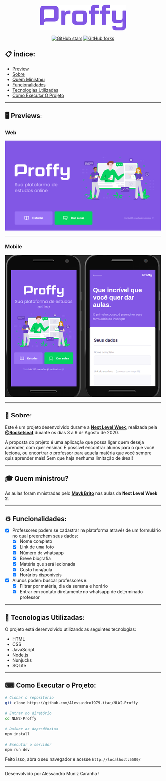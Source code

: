 <p align="center">
   <img src="./web/public/images/logor.png" alt="Proffy" width="280"/>
</p>

<div align="center">

[![GitHub stars](https://img.shields.io/github/stars/Alessandro1979-itac/NLW2-Proffy)](https://github.com/Alessandro1979-itac/NLW2-Proffy)<space> <space>[![GitHub forks](https://img.shields.io/github/forks/Alessandro1979-itac/NLW2-Proffy)](https://github.com/Alessandro1979-itac/NLW2-Proffy/)

</div>

## 📋 Índice:

- [Preview](#-Preview)
- [Sobre](#-Sobre)
- [Quem Ministrou](#-Quem)
- [Funcionalidades](#-funcionalidades)
- [Tecnologias Utilizadas](#-Tecnologias-utilizadas)
- [Como Executar O Projeto](#-Como-executar-o-projeto)

---

## 🖥 Previews:

### Web
<p>
  <img alt="Web Preview" title="Web-preview" src="./web/public/images/webr.png" width="800px">
</p>

---

### Mobile

<p>
  <img alt="Mobile Preview" title="Mobile-preview"  src="./web/public/images/mobiler.png" width="800px">

</p>


---

## 📖 Sobre:

Este é um projeto desenvolvido durante a **[Next Level Week](https://nextlevelweek.com/)**, realizada pela **[@Rocketseat](https://github.com/Rocketseat)** durante os dias 3 a 9 de Agosto de 2020.

A proposta do projeto é uma aplicação que possa ligar quem deseja aprender, com quer ensinar. É possível encontrar alunos para o que você leciona, ou encontrar o professor para aquela matéria que você sempre quis aprender mais! Sem que haja nenhuma limitação de área!!

---
## 🎓 Quem ministrou?

As aulas foram ministradas pelo **[Mayk Brito](https://github.com/maykbrito)** nas aulas da **Next Level Week 2**.

---

## ⚙️ Funcionalidades:

- [x] Professores podem se cadastrar na plataforma através de um formulário no qual preenchem seus dados:
  - [x] Nome completo
  - [x] Link de uma foto
  - [x] Número de whatsapp
  - [x] Breve biografia
  - [x] Matéria que será lecionada
  - [x] Custo hora/aula
  - [x] Horários disponíveis

- [x] Alunos podem buscar professores e:
  - [x] Filtrar por matéria, dia da semana e horário
  - [x] Entrar em contato diretamente no whatsapp de determinado professor

---

## 🚀 Tecnologias Utilizadas:

O projeto está desenvolvido utilizando as seguintes tecnologias:

- HTML
- CSS
- JavaScript
- Node.js
- Nunjucks
- SQLite

---

## ⌨ Como Executar o Projeto:

```bash
# Clonar o repositório
git clone https://github.com/Alessandro1979-itac/NLW2-Proffy

# Entrar no diretório
cd NLW2-Proffy

# Baixar as dependências
npm install

# Executar o servidor
npm run dev
```

Feito isso, abra o seu navegador e acesse `http://localhost:5500/`

---


Desenvolvido por Alessandro Muniz Caranha !
